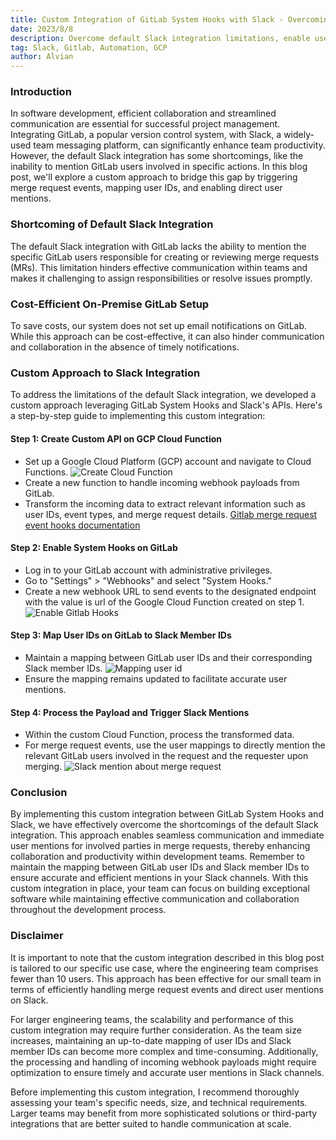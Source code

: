 ```yaml
---
title: Custom Integration of GitLab System Hooks with Slack - Overcoming Limitations for Mentioning Slack User with Default GitLab-Slack Integration
date: 2023/8/8
description: Overcome default Slack integration limitations, enable user mentions, and streamline communication for increased productivity.
tag: Slack, Gitlab, Automation, GCP 
author: Alvian
---
```



### Introduction

  

In software development, efficient collaboration and streamlined communication are essential for successful project management. Integrating GitLab, a popular version control system, with Slack, a widely-used team messaging platform, can significantly enhance team productivity. However, the default Slack integration has some shortcomings, like the inability to mention GitLab users involved in specific actions. In this blog post, we'll explore a custom approach to bridge this gap by triggering merge request events, mapping user IDs, and enabling direct user mentions.

  

### Shortcoming of Default Slack Integration

The default Slack integration with GitLab lacks the ability to mention the specific GitLab users responsible for creating or reviewing merge requests (MRs). This limitation hinders effective communication within teams and makes it challenging to assign responsibilities or resolve issues promptly.

  

### Cost-Efficient On-Premise GitLab Setup

To save costs, our system does not set up email notifications on GitLab. While this approach can be cost-effective, it can also hinder communication and collaboration in the absence of timely notifications.

  
  

### Custom Approach to Slack Integration

To address the limitations of the default Slack integration, we developed a custom approach leveraging GitLab System Hooks and Slack's APIs. Here's a step-by-step guide to implementing this custom integration:

  

#### Step 1: Create Custom API on GCP Cloud Function
- Set up a Google Cloud Platform (GCP) account and navigate to Cloud Functions. ![Create Cloud Function](https://d1kkcsa3gp41aj.cloudfront.net/custom-integration-of-gitlab-system-hooks-with-slack-overcoming-limitations-for-mentioning-slack-user-with-default-gitlab-slack-integration/create-cf.png)
- Create a new function to handle incoming webhook payloads from GitLab.
- Transform the incoming data to extract relevant information such as user IDs, event types, and merge request details. [Gitlab merge request event hooks documentation](https://mekar-gitlab.com/help/administration/system_hooks#merge-request-events)
  
#### Step 2: Enable System Hooks on GitLab
- Log in to your GitLab account with administrative privileges.
- Go to "Settings" > "Webhooks" and select "System Hooks."
- Create a new webhook URL to send events to the designated endpoint with the value is url of the Google Cloud Function created on step 1. ![Enable Gitlab Hooks](https://d1kkcsa3gp41aj.cloudfront.net/custom-integration-of-gitlab-system-hooks-with-slack-overcoming-limitations-for-mentioning-slack-user-with-default-gitlab-slack-integration/enable-gitlab-hooks.png)

#### Step 3: Map User IDs on GitLab to Slack Member IDs

- Maintain a mapping between GitLab user IDs and their corresponding Slack member IDs. ![Mapping user id](https://d1kkcsa3gp41aj.cloudfront.net/custom-integration-of-gitlab-system-hooks-with-slack-overcoming-limitations-for-mentioning-slack-user-with-default-gitlab-slack-integration/user-id-mapping.png)
- Ensure the mapping remains updated to facilitate accurate user mentions.

#### Step 4: Process the Payload and Trigger Slack Mentions

- Within the custom Cloud Function, process the transformed data.
- For merge request events, use the user mappings to directly mention the relevant GitLab users involved in the request and the requester upon merging. ![Slack mention about merge request](https://d1kkcsa3gp41aj.cloudfront.net/custom-integration-of-gitlab-system-hooks-with-slack-overcoming-limitations-for-mentioning-slack-user-with-default-gitlab-slack-integration/slack-mr-mention.png)
  
### Conclusion

By implementing this custom integration between GitLab System Hooks and Slack, we have effectively overcome the shortcomings of the default Slack integration. This approach enables seamless communication and immediate user mentions for involved parties in merge requests, thereby enhancing collaboration and productivity within development teams. Remember to maintain the mapping between GitLab user IDs and Slack member IDs to ensure accurate and efficient mentions in your Slack channels. With this custom integration in place, your team can focus on building exceptional software while maintaining effective communication and collaboration throughout the development process.

### Disclaimer

It is important to note that the custom integration described in this blog post is tailored to our specific use case, where the engineering team comprises fewer than 10 users. This approach has been effective for our small team in terms of efficiently handling merge request events and direct user mentions on Slack.

For larger engineering teams, the scalability and performance of this custom integration may require further consideration. As the team size increases, maintaining an up-to-date mapping of user IDs and Slack member IDs can become more complex and time-consuming. Additionally, the processing and handling of incoming webhook payloads might require optimization to ensure timely and accurate user mentions in Slack channels.

Before implementing this custom integration, I recommend thoroughly assessing your team's specific needs, size, and technical requirements. Larger teams may benefit from more sophisticated solutions or third-party integrations that are better suited to handle communication at scale.